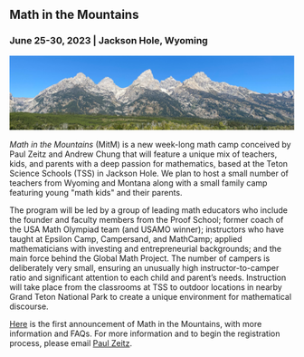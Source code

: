<h2> Math in the Mountains</h2>

<h3> June 25-30, 2023 | Jackson Hole, Wyoming</h3>

<img src="/MitM/tetons.png" > 

*Math in the Mountains* (MitM) is a new week-long math camp conceived by Paul Zeitz and Andrew Chung that will feature a unique mix of teachers, kids, and parents with a deep passion for mathematics, based at the Teton Science Schools (TSS) in Jackson Hole.  We plan to host a small number of teachers from Wyoming and Montana along with a small family camp featuring  young "math kids" and their parents.

The program will be led by a group of leading math educators who include the founder and faculty members from the Proof School; former coach of the USA Math Olympiad team (and USAMO winner); instructors who have taught at Epsilon Camp, Campersand, and MathCamp; applied mathematicians with investing and entrepreneurial backgrounds; and the main force behind the Global Math Project.  The number of campers is deliberately very small, ensuring an unusually high instructor-to-camper ratio and significant attention to each child and parent’s needs.  Instruction will take place from the classrooms at TSS to outdoor locations in nearby Grand Teton National Park to create a unique environment for mathematical discourse.

[Here](MitM/MitM-announcement230424.pdf) is the first announcement of Math in the Mountains, with more information and FAQs. For more information and to begin the registration process, please email [Paul Zeitz](mailto:zeitzp@usfca.edu). 

